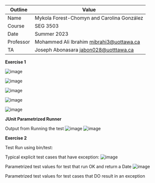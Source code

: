 | Outline | Value |
| --- | ---- |
| Name | Mykola Forest-Chomyn and Carolina González |
| Course | SEG 3503 |
| Date | Summer 2023 |
| Professor | Mohammed Ali Ibrahim mibrahi3@uottawa.ca|
| TA | Joseph Abonasara jabon028@uotttawa.ca  |

**Exercise 1**

![image](https://github.com/mykolafc/seg3503_playground/assets/90726597/ce73687e-bfcb-40d2-96a8-a6a53393fee1)

![image](https://github.com/mykolafc/seg3503_playground/assets/90726597/f6c06a02-8073-41f3-93af-0596f1f51372)

![image](https://github.com/mykolafc/seg3503_playground/assets/90726597/3860419f-cfef-471f-b848-549e86eb389d)

![image](https://github.com/mykolafc/seg3503_playground/assets/90726597/8109e2cb-dfcc-40f9-9bdb-0dddbc838c0e)

![image](https://github.com/mykolafc/seg3503_playground/assets/90726597/383de3a7-16cc-489f-8420-6c4d7ae3dabd)


**JUnit Parametrized Runner**

Output from Running the test
![image](https://github.com/mykolafc/seg3503_playground/assets/90726597/85e5fd9d-99c3-4120-b29a-119475fe0bd8)
![image](https://github.com/mykolafc/seg3503_playground/assets/90726597/3afdefd6-2d74-461d-8b26-682e629e0045)


**Exercise 2**

Test Run using bin/test:


Typical explicit test cases that have exception:
![image](https://github.com/mykolafc/seg3503_playground/assets/90726597/ca9c6dbd-2451-46ef-b1d5-908e3eba1d37)

Parametrized test values for test that run OK and return a Date
![image](https://github.com/mykolafc/seg3503_playground/assets/90726597/db7340dd-5232-4f13-bc9d-8250f14fb3a0)

Parametrized test values for test cases that DO result in an exception
